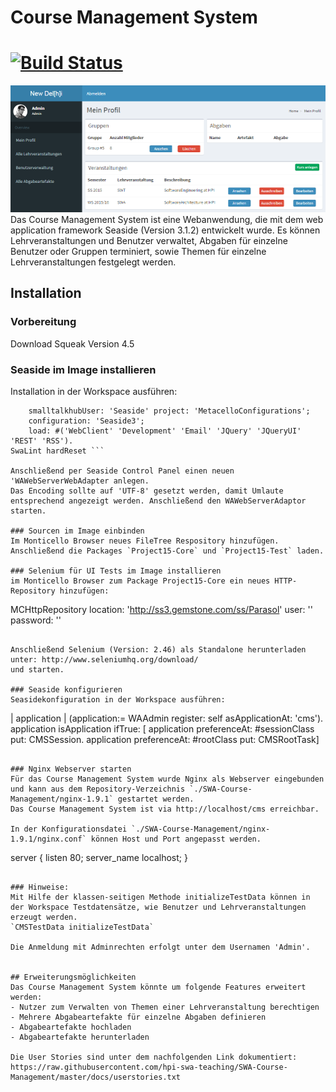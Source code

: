 # Course Management System
[![Build Status](https://travis-ci.org/hpi-swa-teaching/SWA-Course-Management.svg)](https://travis-ci.org/hpi-swa-teaching/SWA-Course-Management)
===================
![screenshot](https://raw.githubusercontent.com/hpi-swa-teaching/SWA-Course-Management/master/docs/cms_screenshot.png)
Das Course Management System ist eine Webanwendung, die mit dem web application framework Seaside (Version 3.1.2) entwickelt wurde. 
Es können Lehrveranstaltungen und Benutzer verwaltet, Abgaben für einzelne Benutzer oder Gruppen terminiert, sowie Themen für einzelne Lehrveranstaltungen festgelegt werden.

## Installation
### Vorbereitung
Download Squeak Version 4.5

### Seaside im Image installieren
Installation in der Workspace ausführen:
```Metacello new
	smalltalkhubUser: 'Seaside' project: 'MetacelloConfigurations';
	configuration: 'Seaside3';
	load: #('WebClient' 'Development' 'Email' 'JQuery' 'JQueryUI' 'REST' 'RSS').
SwaLint hardReset ```

Anschließend per Seaside Control Panel einen neuen 'WAWebServerWebAdapter anlegen.
Das Encoding sollte auf 'UTF-8' gesetzt werden, damit Umlaute entsprechend angezeigt werden. Anschließend den WAWebServerAdaptor starten.

### Sourcen im Image einbinden
Im Monticello Browser neues FileTree Respository hinzufügen.
Anschließend die Packages `Project15-Core` und `Project15-Test` laden. 

### Selenium für UI Tests im Image installieren
im Monticello Browser zum Package Project15-Core ein neues HTTP-Repository hinzufügen:
```
MCHttpRepository
  location: 'http://ss3.gemstone.com/ss/Parasol'
  user: ''
  password: ''
```

Anschließend Selenium (Version: 2.46) als Standalone herunterladen unter: http://www.seleniumhq.org/download/ 
und starten.

### Seaside konfigurieren
Seasidekonfiguration in der Workspace ausführen:
```
| application |
(application:= WAAdmin register: self asApplicationAt: 'cms').
application isApplication ifTrue: [
    application preferenceAt: #sessionClass put: CMSSession.
	application preferenceAt: #rootClass put: CMSRootTask]
```
		
### Nginx Webserver starten
Für das Course Management System wurde Nginx als Webserver eingebunden und kann aus dem Repository-Verzeichnis `./SWA-Course-Management/nginx-1.9.1` gestartet werden.
Das Course Management System ist via http://localhost/cms erreichbar.

In der Konfigurationsdatei `./SWA-Course-Management/nginx-1.9.1/nginx.conf` können Host und Port angepasst werden.
```
server {
    listen       80;
    server_name  localhost;
}
```

### Hinweise:
Mit Hilfe der klassen-seitigen Methode initializeTestData können in der Workspace Testdatensätze, wie Benutzer und Lehrveranstaltungen erzeugt werden.
`CMSTestData initializeTestData`

Die Anmeldung mit Adminrechten erfolgt unter dem Usernamen 'Admin'.


## Erweiterungsmöglichkeiten
Das Course Management System könnte um folgende Features erweitert werden:
- Nutzer zum Verwalten von Themen einer Lehrveranstaltung berechtigen
- Mehrere Abgabeartefakte für einzelne Abgaben definieren
- Abgabeartefakte hochladen
- Abgabeartefakte herunterladen

Die User Stories sind unter dem nachfolgenden Link dokumentiert: https://raw.githubusercontent.com/hpi-swa-teaching/SWA-Course-Management/master/docs/userstories.txt
